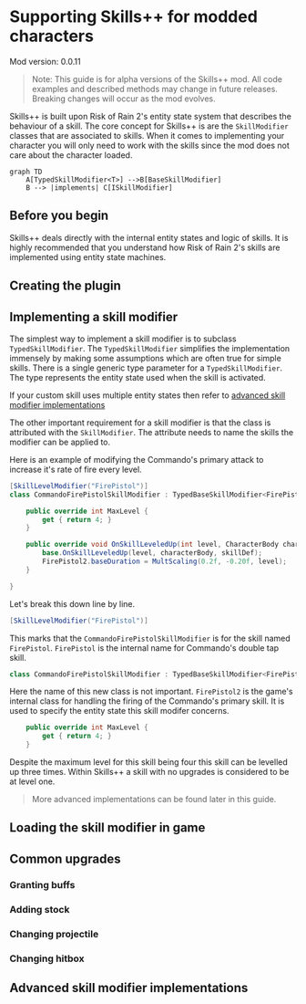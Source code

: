 # Supporting Skills++ for modded characters

Mod version: 0.0.11

> Note: This guide is for alpha versions of the Skills++ mod. 
> All code examples and described methods may change in future releases. 
> Breaking changes will occur as the mod evolves.

Skills++ is built upon Risk of Rain 2's entity state system that describes the behaviour of a skill.
The core concept for Skills++ is are the `SkillModifier` classes that are associated to skills.
When it comes to implementing your character you will only need to work with the skills since the mod does not care about the character loaded.

```mermaid
graph TD
	A[TypedSkillModifier<T>] -->B[BaseSkillModifier]
	B --> |implements| C[ISkillModifier]
```

## Before you begin

Skills++ deals directly with the internal entity states and logic of skills. 
It is highly recommended that you understand how Risk of Rain 2's skills are implemented using entity state machines.

## Creating the plugin

## Implementing a skill modifier

The simplest way to implement a skill modifier is to subclass `TypedSkillModifier`.
The `TypedSkillModifier` simplifies the implementation immensely by making some assumptions which are often true for simple skills.
There is a single generic type parameter for a `TypedSkillModifier`.
The type represents the entity state used when the skill is activated.

If your custom skill uses multiple entity states then refer to [advanced skill modifier implementations](https://gitlab.com/cwmlolzlz/ror2skillsplusplus/-/tree/feature/public-api/Documentation/supporting-modded-characters.md#advanced-skill-modifier-implementations)

The other important requirement for a skill modifier is that the class is attributed with the `SkillModifier`.
The attribute needs to name the skills the modifier can be applied to.

Here is an example of modifying the Commando's primary attack to increase it's rate of fire every level.
```c#
[SkillLevelModifier("FirePistol")]
class CommandoFirePistolSkillModifier : TypedBaseSkillModifier<FirePistol2> {

    public override int MaxLevel {
        get { return 4; }
    }

    public override void OnSkillLeveledUp(int level, CharacterBody characterBody, SkillDef skillDef) {
        base.OnSkillLeveledUp(level, characterBody, skillDef);
        FirePistol2.baseDuration = MultScaling(0.2f, -0.20f, level);         
    }

}
```

Let's break this down line by line.

```c#
[SkillLevelModifier("FirePistol")]
```
This marks that the `CommandoFirePistolSkillModifier` is for the skill named `FirePistol`.
`FirePistol` is the internal name for Commando's double tap skill.

```c#
class CommandoFirePistolSkillModifier : TypedBaseSkillModifier<FirePistol2> {
```
Here the name of this new class is not important.
`FirePistol2` is the game's internal class for handling the firing of the Commando's primary skill. 
It is used to specify the entity state this skill modifer concerns.

```c#
    public override int MaxLevel {
        get { return 4; }
    }
```
Despite the maximum level for this skill being four this skill can be levelled up three times.
Within Skills++ a skill with no upgrades is considered to be at level one.



> More advanced implementations can be found later in this guide.

## Loading the skill modifier in game

## Common upgrades

### Granting buffs
### Adding stock
### Changing projectile
### Changing hitbox

## Advanced skill modifier implementations